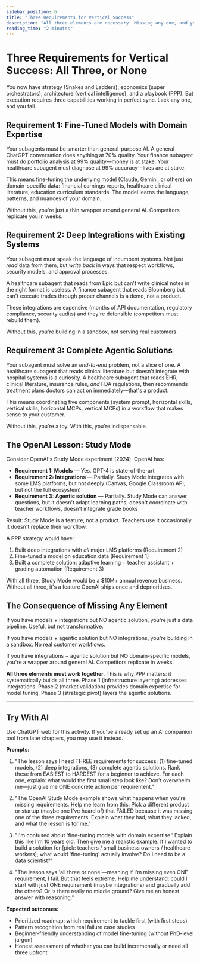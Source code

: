 ```yaml
---
sidebar_position: 6
title: "Three Requirements for Vertical Success"
description: "All three elements are necessary. Missing any one, and you fail."
reading_time: "2 minutes"
---
```


# Three Requirements for Vertical Success: All Three, or None

You now have strategy (Snakes and Ladders), economics (super orchestrators), architecture (vertical intelligence), and a playbook (PPP). But execution requires three capabilities working in perfect sync. Lack any one, and you fail.

## Requirement 1: Fine-Tuned Models with Domain Expertise

Your subagents must be smarter than general-purpose AI. A general ChatGPT conversation does anything at 70% quality. Your finance subagent must do portfolio analysis at 99% quality—money is at stake. Your healthcare subagent must diagnose at 99% accuracy—lives are at stake.

This means fine-tuning the underlying model (Claude, Gemini, or others) on domain-specific data: financial earnings reports, healthcare clinical literature, education curriculum standards. The model learns the language, patterns, and nuances of your domain.

Without this, you're just a thin wrapper around general AI. Competitors replicate you in weeks.

## Requirement 2: Deep Integrations with Existing Systems

Your subagent must speak the language of incumbent systems. Not just *read* data from them, but *write back* in ways that respect workflows, security models, and approval processes.

A healthcare subagent that reads from Epic but can't write clinical notes in the right format is useless. A finance subagent that reads Bloomberg but can't execute trades through proper channels is a demo, not a product.

These integrations are expensive (months of API documentation, regulatory compliance, security audits) and they're defensible (competitors must rebuild them).

Without this, you're building in a sandbox, not serving real customers.

## Requirement 3: Complete Agentic Solutions

Your subagent must solve an *end-to-end* problem, not a slice of one. A healthcare subagent that reads clinical literature but doesn't integrate with hospital systems is a curiosity. A healthcare subagent that reads EHR, clinical literature, insurance rules, *and* FDA regulations, then recommends treatment plans doctors can act on immediately—that's a product.

This means coordinating five components (system prompt, horizontal skills, vertical skills, horizontal MCPs, vertical MCPs) in a workflow that makes sense to your customer.

Without this, you're a toy. With this, you're indispensable.

## The OpenAI Lesson: Study Mode

Consider OpenAI's Study Mode experiment (2024). OpenAI has:

- **Requirement 1: Models** — Yes. GPT-4 is state-of-the-art
- **Requirement 2: Integrations** — Partially. Study Mode integrates with some LMS platforms, but not deeply (Canvas, Google Classroom API, but not the full ecosystem)
- **Requirement 3: Agentic solution** — Partially. Study Mode can answer questions, but it doesn't adapt learning paths, doesn't coordinate with teacher workflows, doesn't integrate grade books

Result: Study Mode is a feature, not a product. Teachers use it occasionally. It doesn't replace their workflow.

A PPP strategy would have:
1. Built deep integrations with *all* major LMS platforms (Requirement 2)
2. Fine-tuned a model on education data (Requirement 1)
3. Built a complete solution: adaptive learning + teacher assistant + grading automation (Requirement 3)

With all three, Study Mode would be a $10M+ annual revenue business. Without all three, it's a feature OpenAI ships once and deprioritizes.

## The Consequence of Missing Any Element

If you have models + integrations but NO agentic solution, you're just a data pipeline. Useful, but not transformative.

If you have models + agentic solution but NO integrations, you're building in a sandbox. No real customer workflows.

If you have integrations + agentic solution but NO domain-specific models, you're a wrapper around general AI. Competitors replicate in weeks.

**All three elements must work together.** This is why PPP matters: it systematically builds all three. Phase 1 (infrastructure layering) addresses integrations. Phase 2 (market validation) provides domain expertise for model tuning. Phase 3 (strategic pivot) layers the agentic solutions.

---

## Try With AI

Use ChatGPT web for this activity. If you've already set up an AI companion tool from later chapters, you may use it instead.

**Prompts:**

1) "The lesson says I need THREE requirements for success: (1) fine-tuned models, (2) deep integrations, (3) complete agentic solutions. Rank these from EASIEST to HARDEST for a beginner to achieve. For each one, explain: what would the first small step look like? Don't overwhelm me—just give me ONE concrete action per requirement."

2) "The OpenAI Study Mode example shows what happens when you're missing requirements. Help me learn from this: Pick a different product or startup (maybe one I've heard of) that FAILED because it was missing one of the three requirements. Explain what they had, what they lacked, and what the lesson is for me."

3) "I'm confused about 'fine-tuning models with domain expertise.' Explain this like I'm 10 years old. Then give me a realistic example: If I wanted to build a solution for [pick: teachers / small business owners / healthcare workers], what would 'fine-tuning' actually involve? Do I need to be a data scientist?"

4) "The lesson says 'all three or none'—meaning if I'm missing even ONE requirement, I fail. But that feels extreme. Help me understand: could I start with just ONE requirement (maybe integrations) and gradually add the others? Or is there really no middle ground? Give me an honest answer with reasoning."

**Expected outcomes:**

- Prioritized roadmap: which requirement to tackle first (with first steps)
- Pattern recognition from real failure case studies
- Beginner-friendly understanding of model fine-tuning (without PhD-level jargon)
- Honest assessment of whether you can build incrementally or need all three upfront
